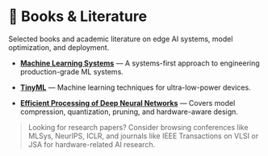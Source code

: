 # 📖 Books & Literature

Selected books and academic literature on edge AI systems, model optimization, and deployment.

- **[Machine Learning Systems](https://mlsysbook.ai/)** — A systems-first approach to engineering production-grade ML systems.
    
- **[TinyML](https://www.oreilly.com/library/view/tinyml/9781492052036/)** — Machine learning techniques for ultra-low-power devices.
    
- **[Efficient Processing of Deep Neural Networks](https://link.springer.com/book/10.1007/978-3-319-95663-6)** — Covers model compression, quantization, pruning, and hardware-aware design.
    

> Looking for research papers? Consider browsing conferences like MLSys, NeurIPS, ICLR, and journals like IEEE Transactions on VLSI or JSA for hardware-related AI research.